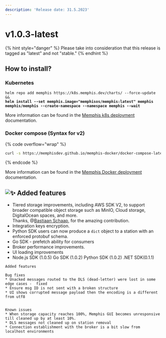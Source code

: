 ```yaml
---
description: 'Release date: 31.5.2023'
---
```


# v1.0.3-latest

{% hint style="danger" %}
Please take into consideration that this release is tagged as "latest" and not "stable."
{% endhint %}

## How to install?

### **Kubernetes**

<pre class="language-bash" data-line-numbers><code class="lang-bash">helm repo add memphis https://k8s.memphis.dev/charts/ --force-update &#x26;&#x26; 
<strong>helm install --set memphis.image="memphisos/memphis:latest" memphis memphis/memphis --create-namespace --namespace memphis --wait
</strong></code></pre>

More information can be found in the [Memphis k8s deployment](../../deployment/kubernetes/) documentation.

### **Docker compose (Syntax for v2)**

{% code overflow="wrap" %}
```bash
curl -s https://memphisdev.github.io/memphis-docker/docker-compose-latest.yml -o docker-compose-latest.yml && docker compose -f docker-compose-latest.yml -p memphis up
```
{% endcode %}

More information can be found in the [Memphis Docker deployment](../../deployment/docker-compose.md) documentation.

## ![:sparkles:](https://a.slack-edge.com/production-standard-emoji-assets/14.0/apple-medium/2728.png) Added features

* Tiered storage improvements, including AWS SDK V2, to support broader compatible object storage such as MinIO, Cloud storage, DigitalOcean spaces, and more. \
  Thanks, @[Bastiaan Schaap](https://github.com/bjwschaap), for the amazing contribution.
* Integration keys encryption.
* Python SDK users can now produce a `dict` object to a station with an enforced protobuf schema.
* Go SDK - prefetch ability for consumers
* Broker performance improvements.
* UI loading improvements
* Node.js SDK (1.0.5) Go SDK (1.0.2) Python SDK (1.0.2) .NET SDK(0.1.1)

```
Added features

Bug fixes
* Unacked messages routed to the DLS (dead-letter) were lost in some edge cases -  fixed
* Ensure msg ID is not sent with a broken structure
* UI shows corrupted message payload then the encoding is a different from utf8


Known issues
* When storage capacity reaches 100%, Memphis GUI becomes unresponsive till cleaned up by at least 10%.
* DLS messages not cleaned up on station removal
* Connection establishment with the broker is a bit slow from localhost environments
```

